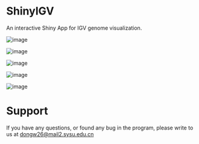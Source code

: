 # ShinyIGV
An interactive Shiny App for IGV genome visualization.

![image](https://github.com/dongwei1220/ShinyIGV/assets/23733929/6a90a8f2-ef45-4c23-8288-49db52b4728b)

![image](https://github.com/dongwei1220/ShinyIGV/assets/23733929/138f6b59-35f5-421d-b6f8-a47144c82ad9)

![image](https://github.com/dongwei1220/ShinyIGV/assets/23733929/dba51686-e806-4370-a756-335c65169836)

![image](https://github.com/dongwei1220/ShinyIGV/assets/23733929/98ea96f0-e582-4306-8a06-5bb13b81ba19)

![image](https://github.com/dongwei1220/ShinyIGV/assets/23733929/83c6c7f1-55d4-4f67-ba45-000bb1787aef)

# Support
If you have any questions, or found any bug in the program, please write to us at dongw26@mail2.sysu.edu.cn

